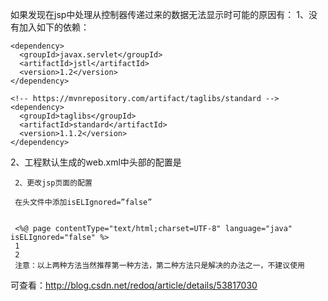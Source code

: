 如果发现在jsp中处理从控制器传递过来的数据无法显示时可能的原因有：
1、没有加入如下的依赖：
  <!-- https://mvnrepository.com/artifact/javax.servlet/jstl -->
    <dependency>
      <groupId>javax.servlet</groupId>
      <artifactId>jstl</artifactId>
      <version>1.2</version>
    </dependency>

    <!-- https://mvnrepository.com/artifact/taglibs/standard -->
    <dependency>
      <groupId>taglibs</groupId>
      <artifactId>standard</artifactId>
      <version>1.1.2</version>
    </dependency>
   2、工程默认生成的web.xml中头部的配置是
   <!DOCTYPE web-app PUBLIC
           "-//Sun Microsystems, Inc.//DTD Web Application 2.3//EN"
           "http://java.sun.com/dtd/web-app_2_3.dtd" 
           
     注意：web-app_2_3.dtd，这就导致后面的servlet、jsp、EL等采用的全是2.3版本，
     而在2.3版本中，jsp页面是不支持EL的，所以当我们在jsp中使用语句${message} ，
     无法得到正确的解析。
     
     解决的方案：
     1、更改web.xml中的版本
     
     把DOCTYPE 引掉，然后在web-app中，黏贴如下代码
     
     <web-app xmlns:xsi="http://www.w3.org/2001/XMLSchema-instance" xmlns="http://java.sun.com/xml/ns/javaee"
              xsi:schemaLocation="http://java.sun.com/xml/ns/javaee http://java.sun.com/xml/ns/javaee/web-app_3_0.xsd"
              id="WebApp_ID" version="3.0">
    
     2、更改jsp页面的配置
     
     在头文件中添加isELIgnored=”false”
     
     
     <%@ page contentType="text/html;charset=UTF-8" language="java" isELIgnored="false" %>
     1
     2
     注意：以上两种方法当然推荐第一种方法，第二种方法只是解决的办法之一，不建议使用
可查看：http://blog.csdn.net/redoq/article/details/53817030